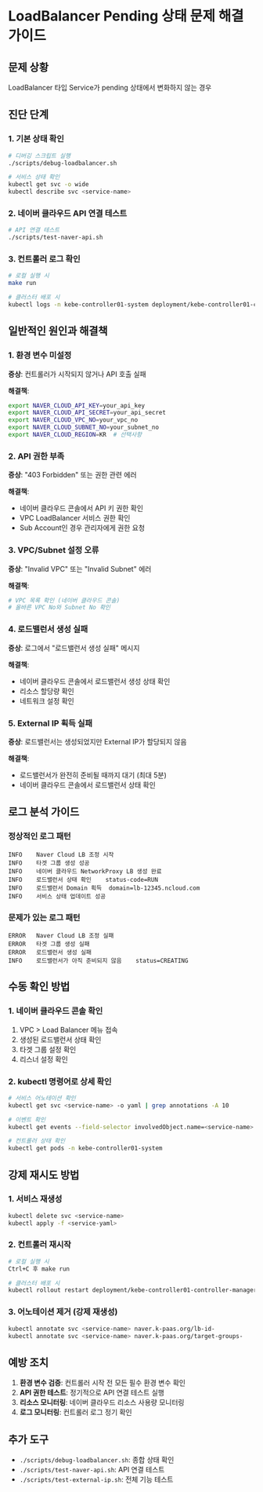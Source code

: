 # LoadBalancer Pending 상태 문제 해결 가이드

## 문제 상황
LoadBalancer 타입 Service가 pending 상태에서 변화하지 않는 경우

## 진단 단계

### 1. 기본 상태 확인
```bash
# 디버깅 스크립트 실행
./scripts/debug-loadbalancer.sh

# 서비스 상태 확인
kubectl get svc -o wide
kubectl describe svc <service-name>
```

### 2. 네이버 클라우드 API 연결 테스트
```bash
# API 연결 테스트
./scripts/test-naver-api.sh
```

### 3. 컨트롤러 로그 확인
```bash
# 로컬 실행 시
make run

# 클러스터 배포 시
kubectl logs -n kebe-controller01-system deployment/kebe-controller01-controller-manager -f
```

## 일반적인 원인과 해결책

### 1. 환경 변수 미설정
**증상**: 컨트롤러가 시작되지 않거나 API 호출 실패

**해결책**:
```bash
export NAVER_CLOUD_API_KEY=your_api_key
export NAVER_CLOUD_API_SECRET=your_api_secret
export NAVER_CLOUD_VPC_NO=your_vpc_no
export NAVER_CLOUD_SUBNET_NO=your_subnet_no
export NAVER_CLOUD_REGION=KR  # 선택사항
```

### 2. API 권한 부족
**증상**: "403 Forbidden" 또는 권한 관련 에러

**해결책**:
- 네이버 클라우드 콘솔에서 API 키 권한 확인
- VPC LoadBalancer 서비스 권한 확인
- Sub Account인 경우 관리자에게 권한 요청

### 3. VPC/Subnet 설정 오류
**증상**: "Invalid VPC" 또는 "Invalid Subnet" 에러

**해결책**:
```bash
# VPC 목록 확인 (네이버 클라우드 콘솔)
# 올바른 VPC No와 Subnet No 확인
```

### 4. 로드밸런서 생성 실패
**증상**: 로그에서 "로드밸런서 생성 실패" 메시지

**해결책**:
- 네이버 클라우드 콘솔에서 로드밸런서 생성 상태 확인
- 리소스 할당량 확인
- 네트워크 설정 확인

### 5. External IP 획득 실패
**증상**: 로드밸런서는 생성되었지만 External IP가 할당되지 않음

**해결책**:
- 로드밸런서가 완전히 준비될 때까지 대기 (최대 5분)
- 네이버 클라우드 콘솔에서 로드밸런서 상태 확인

## 로그 분석 가이드

### 정상적인 로그 패턴
```
INFO    Naver Cloud LB 조정 시작
INFO    타겟 그룹 생성 성공
INFO    네이버 클라우드 NetworkProxy LB 생성 완료
INFO    로드밸런서 상태 확인    status-code=RUN
INFO    로드밸런서 Domain 획득  domain=lb-12345.ncloud.com
INFO    서비스 상태 업데이트 성공
```

### 문제가 있는 로그 패턴
```
ERROR   Naver Cloud LB 조정 실패
ERROR   타겟 그룹 생성 실패
ERROR   로드밸런서 생성 실패
INFO    로드밸런서가 아직 준비되지 않음    status=CREATING
```

## 수동 확인 방법

### 1. 네이버 클라우드 콘솔 확인
1. VPC > Load Balancer 메뉴 접속
2. 생성된 로드밸런서 상태 확인
3. 타겟 그룹 설정 확인
4. 리스너 설정 확인

### 2. kubectl 명령어로 상세 확인
```bash
# 서비스 어노테이션 확인
kubectl get svc <service-name> -o yaml | grep annotations -A 10

# 이벤트 확인
kubectl get events --field-selector involvedObject.name=<service-name>

# 컨트롤러 상태 확인
kubectl get pods -n kebe-controller01-system
```

## 강제 재시도 방법

### 1. 서비스 재생성
```bash
kubectl delete svc <service-name>
kubectl apply -f <service-yaml>
```

### 2. 컨트롤러 재시작
```bash
# 로컬 실행 시
Ctrl+C 후 make run

# 클러스터 배포 시
kubectl rollout restart deployment/kebe-controller01-controller-manager -n kebe-controller01-system
```

### 3. 어노테이션 제거 (강제 재생성)
```bash
kubectl annotate svc <service-name> naver.k-paas.org/lb-id-
kubectl annotate svc <service-name> naver.k-paas.org/target-groups-
```

## 예방 조치

1. **환경 변수 검증**: 컨트롤러 시작 전 모든 필수 환경 변수 확인
2. **API 권한 테스트**: 정기적으로 API 연결 테스트 실행
3. **리소스 모니터링**: 네이버 클라우드 리소스 사용량 모니터링
4. **로그 모니터링**: 컨트롤러 로그 정기 확인

## 추가 도구

- `./scripts/debug-loadbalancer.sh`: 종합 상태 확인
- `./scripts/test-naver-api.sh`: API 연결 테스트
- `./scripts/test-external-ip.sh`: 전체 기능 테스트